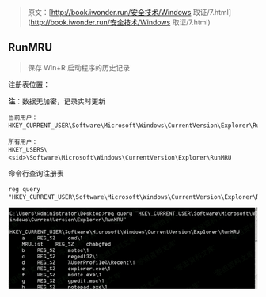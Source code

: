 > 原文：[http://book.iwonder.run/安全技术/Windows 取证/7.html](http://book.iwonder.run/安全技术/Windows 取证/7.html)

## RunMRU

> 保存 Win+R 启动程序的历史记录

注册表位置：

**注**：数据无加密，记录实时更新

```
当前用户：
HKEY_CURRENT_USER\Software\Microsoft\Windows\CurrentVersion\Explorer\RunMRU

所有用户：
HKEY_USERS\<sid>\Software\Microsoft\Windows\CurrentVersion\Explorer\RunMRU 
```

命令行查询注册表

```
reg query "HKEY_CURRENT_USER\Software\Microsoft\Windows\CurrentVersion\Explorer\RunMRU" 
```

![image](img/f42e03e633d3a1754ef783cb10f08778.png)

